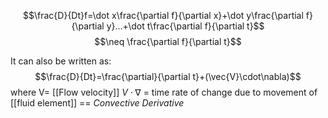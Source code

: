 $$\frac{D}{Dt}f=\dot x\frac{\partial f}{\partial x}+\dot y\frac{\partial f}{\partial y}...+\dot t\frac{\partial f}{\partial t}$$
$$\neq \frac{\partial f}{\partial t}$$

It can also be written as:
$$\frac{D}{Dt}=\frac{\partial}{\partial t}+(\vec{V}\cdot\nabla)$$
where V= [[Flow velocity]]
$V\cdot \nabla$ = time rate of change due to movement of [[fluid element]] == *Convective Derivative*